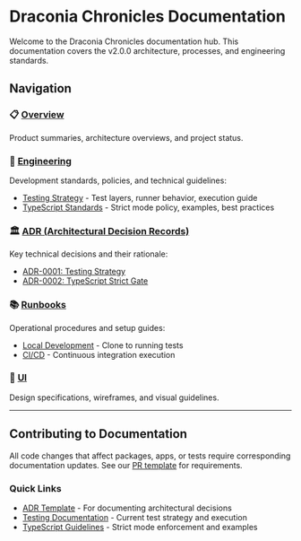 # Draconia Chronicles Documentation

Welcome to the Draconia Chronicles documentation hub. This documentation covers the v2.0.0 architecture, processes, and engineering standards.

## Navigation

### 📋 [Overview](./overview/)
Product summaries, architecture overviews, and project status.

### 🔧 [Engineering](./engineering/)
Development standards, policies, and technical guidelines:
- [Testing Strategy](./engineering/testing.md) - Test layers, runner behavior, execution guide
- [TypeScript Standards](./engineering/typescript.md) - Strict mode policy, examples, best practices

### 🏛️ [ADR (Architectural Decision Records)](./adr/)
Key technical decisions and their rationale:
- [ADR-0001: Testing Strategy](./adr/0001-testing-strategy.md)
- [ADR-0002: TypeScript Strict Gate](./adr/0002-typescript-strict-gate.md)

### 📚 [Runbooks](./runbooks/)
Operational procedures and setup guides:
- [Local Development](./runbooks/local-dev.md) - Clone to running tests
- [CI/CD](./runbooks/ci.md) - Continuous integration execution

### 🎨 [UI](./ui/)
Design specifications, wireframes, and visual guidelines.

---

## Contributing to Documentation

All code changes that affect packages, apps, or tests require corresponding documentation updates. See our [PR template](../.github/pull_request_template.md) for requirements.

### Quick Links
- [ADR Template](./adr/TEMPLATE.md) - For documenting architectural decisions
- [Testing Documentation](./engineering/testing.md) - Current test strategy and execution
- [TypeScript Guidelines](./engineering/typescript.md) - Strict mode enforcement and examples